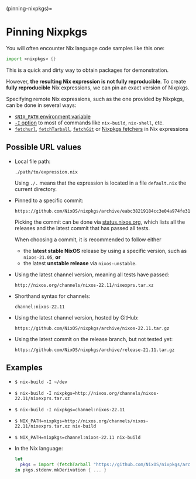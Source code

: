 (pinning-nixpkgs)=

# Pinning Nixpkgs

You will often encounter Nix language code samples like this one:

```nix
import <nixpkgs> {}
```

This is a quick and dirty way to obtain packages for demonstration.

However, <search-path-tutorial>**the resulting Nix expression is not fully reproducible**.
To create **fully reproducible** Nix expressions, we can pin an exact version of Nixpkgs.

Specifying remote Nix expressions, such as the one provided by Nixpkgs, can be done in several ways:

- [`$NIX_PATH` environment variable](https://nixos.org/manual/nix/stable/command-ref/env-common.html#env-NIX_PATH)
- [`-I` option](https://nixos.org/manual/nix/stable/command-ref/opt-common.html#opt-I) to most of commands like `nix-build`, `nix-shell`, etc.
- [`fetchurl`](https://nixos.org/manual/nix/stable/language/builtins.html#builtins-fetchurl), [`fetchTarball`](https://nixos.org/manual/nix/stable/language/builtins.html#builtins-fetchTarball), [`fetchGit`](https://nixos.org/manual/nix/stable/language/builtins.html#builtins-fetchGit) or [Nixpkgs fetchers](https://nixos.org/manual/nixpkgs/stable/#chap-pkgs-fetchers) in Nix expressions


## Possible URL values

- Local file path:

  ```
  ./path/to/expression.nix
  ```

  Using `./.` means that the expression is located in a file `default.nix` the current directory.

- Pinned to a specific commit:

  ```
  https://github.com/NixOS/nixpkgs/archive/eabc38219184cc3e04a974fe31857d8e0eac098d.tar.gz
  ```

  Picking the commit can be done via [status.nixos.org](https://status.nixos.org/),
  which lists all the releases and the latest commit that has passed all tests.

  When choosing a commit, it is recommended to follow either

  - the **latest stable NixOS** release by using a specific version, such as `nixos-21.05`, **or**
  - the latest **unstable release** via `nixos-unstable`.

- Using the latest channel version, meaning all tests have passed:

  ```
  http://nixos.org/channels/nixos-22.11/nixexprs.tar.xz
  ```

- Shorthand syntax for channels:

  ```
  channel:nixos-22.11
  ```

- Using the latest channel version, hosted by GitHub:

  ```
  https://github.com/NixOS/nixpkgs/archive/nixos-22.11.tar.gz
  ```

- Using the latest commit on the release branch, but not tested yet:

  ```
  https://github.com/NixOS/nixpkgs/archive/release-21.11.tar.gz
  ```

## Examples

- ```shell-session
  $ nix-build -I ~/dev
  ```

- ```shell-session
  $ nix-build -I nixpkgs=http://nixos.org/channels/nixos-22.11/nixexprs.tar.xz
  ```

- ```shell-session
  $ nix-build -I nixpkgs=channel:nixos-22.11
  ```

- ```shell-session
  $ NIX_PATH=nixpkgs=http://nixos.org/channels/nixos-22.11/nixexprs.tar.xz nix-build
  ```

- ```shell-session
  $ NIX_PATH=nixpkgs=channel:nixos-22.11 nix-build
  ```

- In the Nix language:

  ```nix
  let
    pkgs = import (fetchTarball "https://github.com/NixOS/nixpkgs/archive/nixos-22.11.tar.gz") {};
  in pkgs.stdenv.mkDerivation { ... }
  ```
